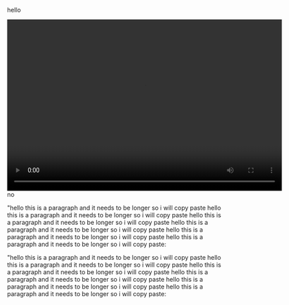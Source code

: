 hello


<video src="https://user-images.githubusercontent.com/43704967/115296757-59f6a700-a129-11eb-8119-0187af01a28f.mp4" width="640" height="400" controls preload></video>
no
<p>"hello this is a paragraph and it needs to be longer so i will copy paste hello this is a paragraph and it needs to be longer so i will copy paste hello this is a paragraph and it needs to be longer so i will copy paste hello this is a paragraph and it needs to be longer so i will copy paste hello this is a paragraph and it needs to be longer so i will copy paste hello this is a paragraph and it needs to be longer so i will copy paste:</p>

<p>"hello this is a paragraph and it needs to be longer so i will copy paste hello this is a paragraph and it needs to be longer so i will copy paste hello this is a paragraph and it needs to be longer so i will copy paste hello this is a paragraph and it needs to be longer so i will copy paste hello this is a paragraph and it needs to be longer so i will copy paste hello this is a paragraph and it needs to be longer so i will copy paste:</p>
